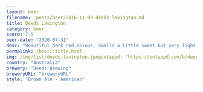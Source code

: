 ```yaml
---
layout: beer
filename: _posts/beer/2016-11-09-deeds-lavington.md
title: Deeds Lavington
category: beer
score: 7.5
beer-date: "2020-07-31"
desc: "Beautiful dark red colour, Smells a little sweet but very light. Doesn’t taste much like lamington but it’s a nice soft stout"
permalink: /beer/:title.html
img: /img/list/deeds-lavington.jpeguntappd: "https://untappd.com/b/deeds-brewing-lamington-ale/1065174"
country: "Australia"
brewery: "Deeds Brewing"
breweryURL: "breweryURL"
style: "Brown Ale - American"
---
```


